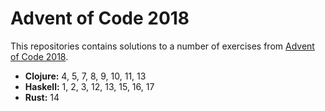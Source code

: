 # Advent of Code 2018

This repositories contains solutions to a number of exercises from [Advent of
Code 2018](https://adventofcode.com/2018).

- **Clojure:** 4, 5, 7, 8, 9, 10, 11, 13
- **Haskell:** 1, 2, 3, 12, 13, 15, 16, 17
- **Rust:** 14
